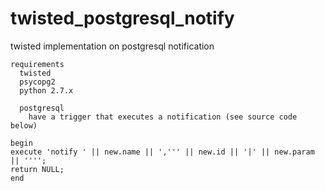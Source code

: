 # twisted_postgresql_notify
twisted implementation on postgresql notification

```
requirements
  twisted
  psycopg2
  python 2.7.x
  
  postgresql
    have a trigger that executes a notification (see source code below)
    
begin
execute 'notify ' || new.name || ',''' || new.id || '|' || new.param || '''';
return NULL;
end
```
